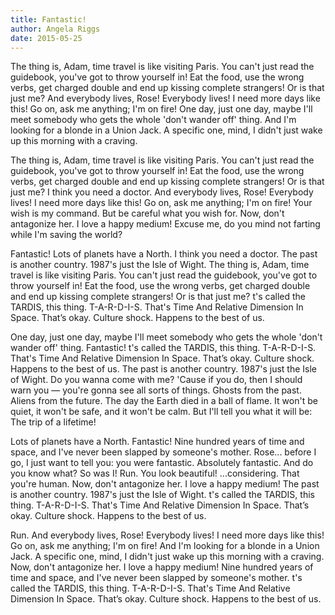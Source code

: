 ```yaml
---
title: Fantastic!
author: Angela Riggs
date: 2015-05-25
---
```


The thing is, Adam, time travel is like visiting Paris. You can't just read the guidebook, you've got to throw yourself in! Eat the food, use the wrong verbs, get charged double and end up kissing complete strangers! Or is that just me? And everybody lives, Rose! Everybody lives! I need more days like this! Go on, ask me anything; I'm on fire! One day, just one day, maybe I'll meet somebody who gets the whole 'don't wander off' thing. And I'm looking for a blonde in a Union Jack. A specific one, mind, I didn't just wake up this morning with a craving.

The thing is, Adam, time travel is like visiting Paris. You can't just read the guidebook, you've got to throw yourself in! Eat the food, use the wrong verbs, get charged double and end up kissing complete strangers! Or is that just me? I think you need a doctor. And everybody lives, Rose! Everybody lives! I need more days like this! Go on, ask me anything; I'm on fire! Your wish is my command. But be careful what you wish for. Now, don't antagonize her. I love a happy medium! Excuse me, do you mind not farting while I'm saving the world?

Fantastic! Lots of planets have a North. I think you need a doctor. The past is another country. 1987's just the Isle of Wight. The thing is, Adam, time travel is like visiting Paris. You can't just read the guidebook, you've got to throw yourself in! Eat the food, use the wrong verbs, get charged double and end up kissing complete strangers! Or is that just me? t's called the TARDIS, this thing. T-A-R-D-I-S. That's Time And Relative Dimension In Space. That’s okay. Culture shock. Happens to the best of us.

One day, just one day, maybe I'll meet somebody who gets the whole 'don't wander off' thing. Fantastic! t's called the TARDIS, this thing. T-A-R-D-I-S. That's Time And Relative Dimension In Space. That’s okay. Culture shock. Happens to the best of us. The past is another country. 1987's just the Isle of Wight. Do you wanna come with me? 'Cause if you do, then I should warn you — you're gonna see all sorts of things. Ghosts from the past. Aliens from the future. The day the Earth died in a ball of flame. It won't be quiet, it won't be safe, and it won't be calm. But I'll tell you what it will be: The trip of a lifetime!

Lots of planets have a North. Fantastic! Nine hundred years of time and space, and I've never been slapped by someone's mother. Rose... before I go, I just want to tell you: you were fantastic. Absolutely fantastic. And do you know what? So was I! Run. You look beautiful! ...considering. That you're human. Now, don't antagonize her. I love a happy medium! The past is another country. 1987's just the Isle of Wight. t's called the TARDIS, this thing. T-A-R-D-I-S. That's Time And Relative Dimension In Space. That’s okay. Culture shock. Happens to the best of us.

Run. And everybody lives, Rose! Everybody lives! I need more days like this! Go on, ask me anything; I'm on fire! And I'm looking for a blonde in a Union Jack. A specific one, mind, I didn't just wake up this morning with a craving. Now, don't antagonize her. I love a happy medium! Nine hundred years of time and space, and I've never been slapped by someone's mother. t's called the TARDIS, this thing. T-A-R-D-I-S. That's Time And Relative Dimension In Space. That’s okay. Culture shock. Happens to the best of us.